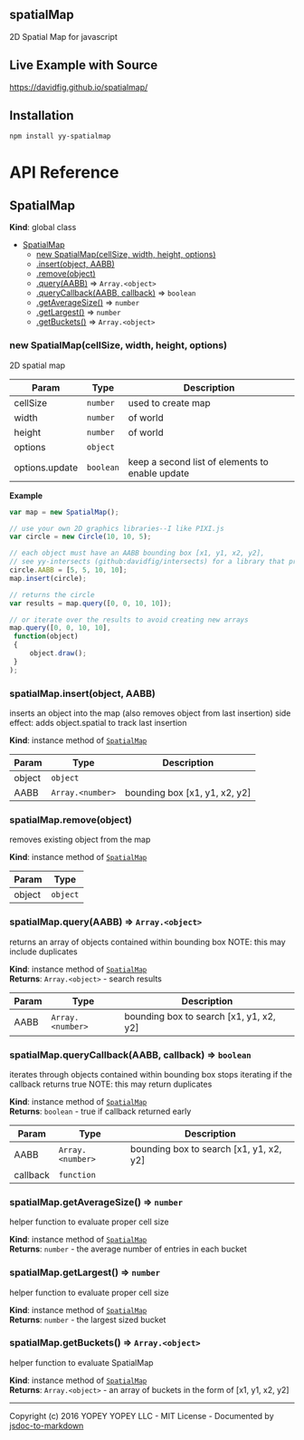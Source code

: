 ## spatialMap
2D Spatial Map for javascript

## Live Example with Source
https://davidfig.github.io/spatialmap/

## Installation

    npm install yy-spatialmap

# API Reference
<a name="SpatialMap"></a>

## SpatialMap
**Kind**: global class  

* [SpatialMap](#SpatialMap)
    * [new SpatialMap(cellSize, width, height, options)](#new_SpatialMap_new)
    * [.insert(object, AABB)](#SpatialMap+insert)
    * [.remove(object)](#SpatialMap+remove)
    * [.query(AABB)](#SpatialMap+query) ⇒ <code>Array.&lt;object&gt;</code>
    * [.queryCallback(AABB, callback)](#SpatialMap+queryCallback) ⇒ <code>boolean</code>
    * [.getAverageSize()](#SpatialMap+getAverageSize) ⇒ <code>number</code>
    * [.getLargest()](#SpatialMap+getLargest) ⇒ <code>number</code>
    * [.getBuckets()](#SpatialMap+getBuckets) ⇒ <code>Array.&lt;object&gt;</code>

<a name="new_SpatialMap_new"></a>

### new SpatialMap(cellSize, width, height, options)
2D spatial map


| Param | Type | Description |
| --- | --- | --- |
| cellSize | <code>number</code> | used to create map |
| width | <code>number</code> | of world |
| height | <code>number</code> | of world |
| options | <code>object</code> |  |
| options.update | <code>boolean</code> | keep a second list of elements to enable update |

**Example**  
```js
var map = new SpatialMap();

// use your own 2D graphics libraries--I like PIXI.js
var circle = new Circle(10, 10, 5);

// each object must have an AABB bounding box [x1, y1, x2, y2],
// see yy-intersects (github:davidfig/intersects) for a library that provides this with various shapes
circle.AABB = [5, 5, 10, 10];
map.insert(circle);

// returns the circle
var results = map.query([0, 0, 10, 10]);

// or iterate over the results to avoid creating new arrays
map.query([0, 0, 10, 10],
 function(object)
 {
     object.draw();
 }
);
```
<a name="SpatialMap+insert"></a>

### spatialMap.insert(object, AABB)
inserts an object into the map (also removes object from last insertion)
side effect: adds object.spatial to track last insertion

**Kind**: instance method of <code>[SpatialMap](#SpatialMap)</code>  

| Param | Type | Description |
| --- | --- | --- |
| object | <code>object</code> |  |
| AABB | <code>Array.&lt;number&gt;</code> | bounding box [x1, y1, x2, y2] |

<a name="SpatialMap+remove"></a>

### spatialMap.remove(object)
removes existing object from the map

**Kind**: instance method of <code>[SpatialMap](#SpatialMap)</code>  

| Param | Type |
| --- | --- |
| object | <code>object</code> | 

<a name="SpatialMap+query"></a>

### spatialMap.query(AABB) ⇒ <code>Array.&lt;object&gt;</code>
returns an array of objects contained within bounding box
NOTE: this may include duplicates

**Kind**: instance method of <code>[SpatialMap](#SpatialMap)</code>  
**Returns**: <code>Array.&lt;object&gt;</code> - search results  

| Param | Type | Description |
| --- | --- | --- |
| AABB | <code>Array.&lt;number&gt;</code> | bounding box to search [x1, y1, x2, y2] |

<a name="SpatialMap+queryCallback"></a>

### spatialMap.queryCallback(AABB, callback) ⇒ <code>boolean</code>
iterates through objects contained within bounding box
stops iterating if the callback returns true
NOTE: this may return duplicates

**Kind**: instance method of <code>[SpatialMap](#SpatialMap)</code>  
**Returns**: <code>boolean</code> - true if callback returned early  

| Param | Type | Description |
| --- | --- | --- |
| AABB | <code>Array.&lt;number&gt;</code> | bounding box to search [x1, y1, x2, y2] |
| callback | <code>function</code> |  |

<a name="SpatialMap+getAverageSize"></a>

### spatialMap.getAverageSize() ⇒ <code>number</code>
helper function to evaluate proper cell size

**Kind**: instance method of <code>[SpatialMap](#SpatialMap)</code>  
**Returns**: <code>number</code> - the average number of entries in each bucket  
<a name="SpatialMap+getLargest"></a>

### spatialMap.getLargest() ⇒ <code>number</code>
helper function to evaluate proper cell size

**Kind**: instance method of <code>[SpatialMap](#SpatialMap)</code>  
**Returns**: <code>number</code> - the largest sized bucket  
<a name="SpatialMap+getBuckets"></a>

### spatialMap.getBuckets() ⇒ <code>Array.&lt;object&gt;</code>
helper function to evaluate SpatialMap

**Kind**: instance method of <code>[SpatialMap](#SpatialMap)</code>  
**Returns**: <code>Array.&lt;object&gt;</code> - an array of buckets in the form of [x1, y1, x2, y2]  

* * *

Copyright (c) 2016 YOPEY YOPEY LLC - MIT License - Documented by [jsdoc-to-markdown](https://github.com/75lb/jsdoc-to-markdown)